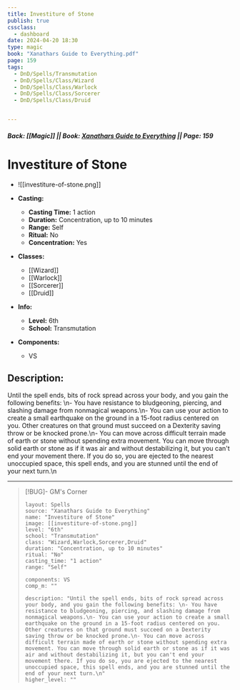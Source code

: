 ```yaml
---
title: Investiture of Stone
publish: true
cssclass:
  - dashboard
date: 2024-04-20 18:30
type: magic
book: "Xanathars Guide to Everything.pdf"
page: 159
tags:
  - DnD/Spells/Transmutation
  - DnD/Spells/Class/Wizard
  - DnD/Spells/Class/Warlock
  - DnD/Spells/Class/Sorcerer
  - DnD/Spells/Class/Druid


---
```


##### Back: [[Magic]] || Book: [Xanathars Guide to Everything](https://drive.google.com/drive/folders/1O5bhpYizcIT5xxAoLOuzCRht_PVS7VSG?usp=sharing) || Page: 159

# Investiture of Stone
- ![[investiture-of-stone.png]]
- **Casting:**
    - **Casting Time:** 1 action
    - **Duration:** Concentration, up to 10 minutes
    - **Range:** Self
    - **Ritual:** No
    - **Concentration:** Yes
- **Classes:**
    - [[Wizard]]
    - [[Warlock]]
    - [[Sorcerer]]
    - [[Druid]]

- **Info:**
    - **Level:** 6th
    - **School:** Transmutation
- **Components:**
    - VS


## Description:
Until the spell ends, bits of rock spread across your body, and you gain the following benefits: \n- You have resistance to bludgeoning, piercing, and slashing damage from nonmagical weapons.\n- You can use your action to create a small earthquake on the ground in a 15-foot radius centered on you. Other creatures on that ground must succeed on a Dexterity saving throw or be knocked prone.\n- You can move across difficult terrain made of earth or stone without spending extra movement. You can move through solid earth or stone as if it was air and without destabilizing it, but you can't end your movement there. If you do so, you are ejected to the nearest unoccupied space, this spell ends, and you are stunned until the end of your next turn.\n



---

> [!BUG]- GM's Corner
>
> ```statblock
> layout: Spells
> source: "Xanathars Guide to Everything"
> name: "Investiture of Stone"
> image: [[investiture-of-stone.png]]
> level: "6th"
> school: "Transmutation"
> class: "Wizard,Warlock,Sorcerer,Druid"
> duration: "Concentration, up to 10 minutes"
> ritual: "No"
> casting_time: "1 action"
> range: "Self"
>
> components: VS
> comp_m: ""
>
> description: "Until the spell ends, bits of rock spread across your body, and you gain the following benefits: \n- You have resistance to bludgeoning, piercing, and slashing damage from nonmagical weapons.\n- You can use your action to create a small earthquake on the ground in a 15-foot radius centered on you. Other creatures on that ground must succeed on a Dexterity saving throw or be knocked prone.\n- You can move across difficult terrain made of earth or stone without spending extra movement. You can move through solid earth or stone as if it was air and without destabilizing it, but you can't end your movement there. If you do so, you are ejected to the nearest unoccupied space, this spell ends, and you are stunned until the end of your next turn.\n"
> higher_level: ""
> ```
